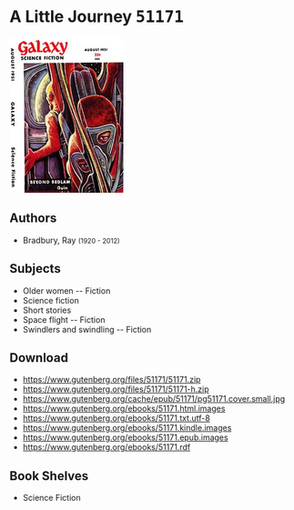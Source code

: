 # A Little Journey <kbd>51171</kbd>

![](./cover.medium.jpg "")

## Authors


 - Bradbury, Ray <small>(1920 - 2012)</small>

## Subjects


 - Older women -- Fiction
 - Science fiction
 - Short stories
 - Space flight -- Fiction
 - Swindlers and swindling -- Fiction

## Download


 - https://www.gutenberg.org/files/51171/51171.zip
 - https://www.gutenberg.org/files/51171/51171-h.zip
 - https://www.gutenberg.org/cache/epub/51171/pg51171.cover.small.jpg
 - https://www.gutenberg.org/ebooks/51171.html.images
 - https://www.gutenberg.org/ebooks/51171.txt.utf-8
 - https://www.gutenberg.org/ebooks/51171.kindle.images
 - https://www.gutenberg.org/ebooks/51171.epub.images
 - https://www.gutenberg.org/ebooks/51171.rdf

## Book Shelves


 - Science Fiction
